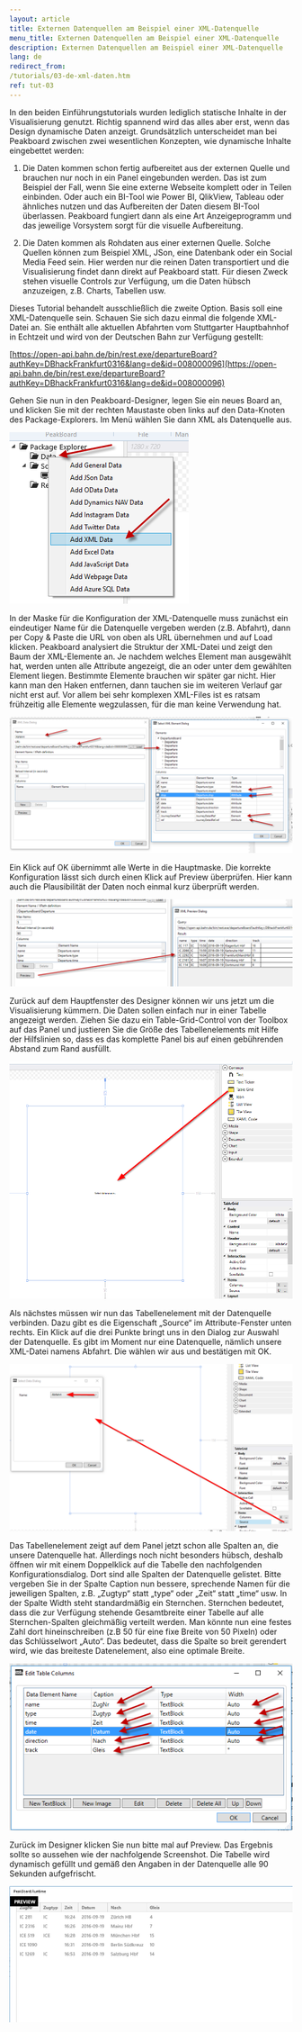 ```yaml
---
layout: article
title: Externen Datenquellen am Beispiel einer XML-Datenquelle
menu_title: Externen Datenquellen am Beispiel einer XML-Datenquelle
description: Externen Datenquellen am Beispiel einer XML-Datenquelle
lang: de
redirect_from:
/tutorials/03-de-xml-daten.htm
ref: tut-03
---
```

In den beiden Einführungstutorials wurden lediglich statische Inhalte in der Visualisierung genutzt. Richtig spannend wird das alles aber erst, wenn das Design dynamische Daten anzeigt. Grundsätzlich unterscheidet man bei Peakboard zwischen zwei wesentlichen Konzepten, wie dynamische Inhalte eingebettet werden:

1. Die Daten kommen schon fertig aufbereitet aus der externen Quelle und brauchen nur noch in ein Panel eingebunden werden. Das ist zum Beispiel der Fall, wenn Sie eine externe Webseite komplett oder in Teilen einbinden. Oder auch ein BI-Tool wie Power BI, QlikView, Tableau oder ähnliches nutzen und das Aufbereiten der Daten diesem BI-Tool überlassen. Peakboard fungiert dann als eine Art Anzeigeprogramm und das jeweilige Vorsystem sorgt für die visuelle Aufbereitung.

2. Die Daten kommen als Rohdaten aus einer externen Quelle. Solche Quellen können zum Beispiel XML, JSon, eine Datenbank oder ein Social Media Feed sein. Hier werden nur die reinen Daten transportiert und die Visualisierung findet dann direkt auf Peakboard statt. Für diesen Zweck stehen visuelle Controls zur Verfügung, um die Daten hübsch anzuzeigen, z.B. Charts, Tabellen usw.

Dieses Tutorial behandelt ausschließlich die zweite Option. Basis soll eine XML-Datenquelle sein. Schauen Sie sich dazu einmal die folgende XML-Datei an. Sie enthält alle aktuellen Abfahrten vom Stuttgarter Hauptbahnhof in Echtzeit und wird von der Deutschen Bahn zur Verfügung gestellt:

[https://open-api.bahn.de/bin/rest.exe/departureBoard?authKey=DBhackFrankfurt0316&lang=de&id=008000096](https://open-api.bahn.de/bin/rest.exe/departureBoard?authKey=DBhackFrankfurt0316&lang=de&id=008000096)

Gehen Sie nun in den Peakboard-Designer, legen Sie ein neues Board an, und klicken Sie mit der rechten Maustaste oben links auf den Data-Knoten des Package-Explorers. Im Menü wählen Sie dann XML als Datenquelle aus.


![image_1](/assets/images/Tutorial/XML/TutorialExterneDatenquelle01.png)

In der Maske für die Konfiguration der XML-Datenquelle muss zunächst ein eindeutiger Name für die Datenquelle vergeben werden (z.B. Abfahrt), dann per Copy & Paste die URL von oben als URL übernehmen und auf Load klicken. Peakboard analysiert die Struktur der XML-Datei und zeigt den Baum der XML-Elemente an. Je nachdem welches Element man ausgewählt hat, werden unten alle Attribute angezeigt, die an oder unter dem gewählten Element liegen. Bestimmte Elemente brauchen wir später gar nicht. Hier kann man den Haken entfernen, dann tauchen sie im weiteren Verlauf gar nicht erst auf. Vor allem bei sehr komplexen XML-Files ist es ratsam frühzeitig alle Elemente wegzulassen, für die man keine Verwendung hat.

![image_1](/assets/images/Tutorial/XML/TutorialExterneDatenquelle02.png)

Ein Klick auf OK übernimmt alle Werte in die Hauptmaske. Die korrekte Konfiguration lässt sich durch einen Klick auf Preview überprüfen. Hier kann auch die Plausibilität der Daten noch einmal kurz überprüft werden.

![image_1](/assets/images/Tutorial/XML/TutorialExterneDatenquelle03.png)

Zurück auf dem Hauptfenster des Designer können wir uns jetzt um die Visualisierung kümmern. Die Daten sollen einfach nur in einer Tabelle angezeigt werden. Ziehen Sie dazu ein Table-Grid-Control von der Toolbox auf das Panel und justieren Sie die Größe des Tabellenelements mit Hilfe der Hilfslinien so, dass es das komplette Panel bis auf einen gebührenden Abstand zum Rand ausfüllt.

![image_1](/assets/images/Tutorial/XML/TutorialExterneDatenquelle04.png)

Als nächstes müssen wir nun das Tabellenelement mit der Datenquelle verbinden. Dazu gibt es die Eigenschaft „Source“ im Attribute-Fenster unten rechts. Ein Klick auf die drei Punkte bringt uns in den Dialog zur Auswahl der Datenquelle. Es gibt im Moment nur eine Datenquelle, nämlich unsere XML-Datei namens Abfahrt. Die wählen wir aus und bestätigen mit OK.

![image_1](/assets/images/Tutorial/XML/TutorialExterneDatenquelle05.png)

Das Tabellenelement zeigt auf dem Panel jetzt schon alle Spalten an, die unsere Datenquelle hat. Allerdings noch nicht besonders hübsch, deshalb öffnen wir mit einem Doppelklick auf die Tabelle den nachfolgenden Konfigurationsdialog. Dort sind alle Spalten der Datenquelle gelistet. Bitte vergeben Sie in der Spalte Caption nun bessere, sprechende Namen für die jeweiligen Spalten, z.B. „Zugtyp“ statt „type“ oder „Zeit“ statt „time“ usw. In der Spalte Width steht standardmäßig ein Sternchen. Sternchen bedeutet, dass die zur Verfügung stehende Gesamtbreite einer Tabelle auf alle Sternchen-Spalten gleichmäßig verteilt werden. Man könnte nun eine festes Zahl dort hineinschreiben (z.B 50 für eine fixe Breite von 50 Pixeln) oder das Schlüsselwort „Auto“. Das bedeutet, dass die Spalte so breit gerendert wird, wie das breiteste Datenelement, also eine optimale Breite.

![image_1](/assets/images/Tutorial/XML/TutorialExterneDatenquelle06.png)

Zurück im Designer klicken Sie nun bitte mal auf Preview. Das Ergebnis sollte so aussehen wie der nachfolgende Screenshot. Die Tabelle wird dynamisch gefüllt und gemäß den Angaben in der Datenquelle alle 90 Sekunden aufgefrischt.

![image_1](/assets/images/Tutorial/XML/TutorialExterneDatenquelle07.png)
